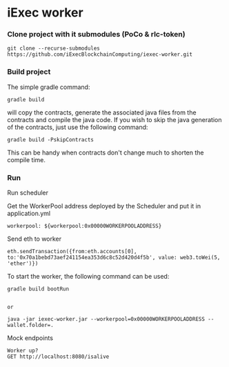 # iExec worker

### Clone project with it submodules (PoCo & rlc-token)

```
git clone --recurse-submodules https://github.com/iExecBlockchainComputing/iexec-worker.git
```

### Build project
The simple gradle command:
```
gradle build
```
will copy the contracts, generate the associated java files from the contracts and compile the java code.
If you wish to skip the java generation of the contracts, just use the following command:
```
gradle build -PskipContracts
```
This can be handy when contracts don't change much to shorten the compile time.

### Run

Run scheduler

Get the WorkerPool address deployed by the Scheduler and put it in application.yml 
```
workerpool: ${workerpool:0x00000WORKERPOOLADDRESS}
```

Send eth to worker
```
eth.sendTransaction({from:eth.accounts[0], to:'0x70a1bebd73aef241154ea353d6c8c52d420d4f5b', value: web3.toWei(5, 'ether')})
```



To start the worker, the following command can be used:
```
gradle build bootRun


or

java -jar iexec-worker.jar --workerpool=0x00000WORKERPOOLADDRESS --wallet.folder=.
```


Mock endpoints
```
Worker up?
GET http://localhost:8080/isalive

```



